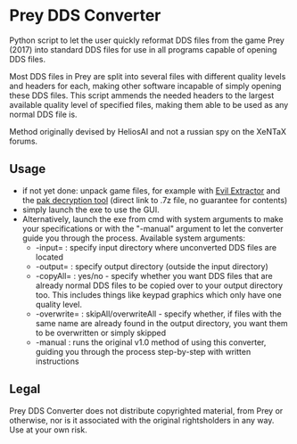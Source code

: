 # Prey DDS Converter

Python script to let the user quickly reformat DDS files from the game Prey (2017) into standard DDS files for use in all programs capable of opening DDS files.

Most DDS files in Prey are split into several files with different quality levels and headers for each, making other software incapable of simply opening these DDS files. This script ammends the needed headers to the largest available quality level of specified files, making them able to be used as any normal DDS file is.

Method originally devised by HeliosAI and not a russian spy on the XeNTaX forums.

## Usage
- if not yet done: unpack game files, for example with [Evil Extractor](https://github.com/evilvasile/EvilExtractor) and the [pak decryption tool](https://sirkane.io/PreyConvert_003.7z) (direct link to .7z file, no guarantee for contents)
- simply launch the exe to use the GUI.
- Alternatively, launch the exe from cmd with system arguments to make your specifications or with the "-manual" argument to let the converter guide you through the process. Available system arguments:
  - -input= : specify input directory where unconverted DDS files are located
  - -output= : specify output directory (outside the input directory)
  - -copyAll= : yes/no - specify whether you want DDS files that are already normal DDS files to be copied over to your output directory too. This includes things like keypad graphics which only have one quality level.
  - -overwrite= : skipAll/overwriteAll - specify whether, if files with the same name are already found in the output directory, you want them to be overwritten or simply skipped
  - -manual : runs the original v1.0 method of using this converter, guiding you through the process step-by-step with written instructions

## Legal
Prey DDS Converter does not distribute copyrighted material, from Prey or otherwise, nor is it associated with the original rightsholders in any way. Use at your own risk.
